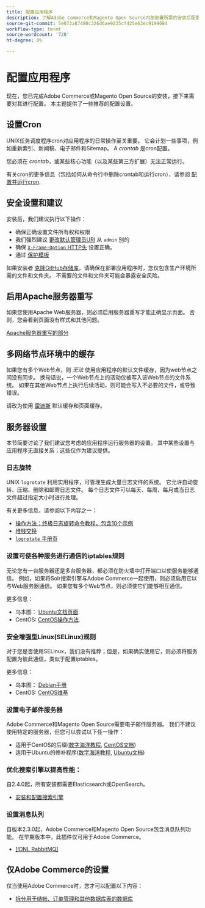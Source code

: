 ```yaml
---
title: 配置应用程序
description: 了解Adobe Commerce和Magento Open Source内部部署所需的安装后配置。
source-git-commit: 5e072a87480c326d6ae9235cf425e63ec9199684
workflow-type: tm+mt
source-wordcount: '728'
ht-degree: 0%

---
```



# 配置应用程序

现在，您已完成Adobe Commerce或Magento Open Source的安装，接下来需要对其进行配置。 本主题提供了一些推荐的配置设置。

## 设置Cron

UNIX任务调度程序cron对应用程序的日常操作至关重要。 它会计划一些事项，例如重新索引、新闻稿、电子邮件和Sitemap。 A *crontab* 是cron配置。

您必须在 *crontab*，或某些核心功能（以及某些第三方扩展）无法正常运行。

有关cron的更多信息（包括如何从命令行中删除crontab和运行cron），请参阅 [配置并运行cron](../../configuration/cli/configure-cron-jobs.md).

## 安全设置和建议

安装后，我们建议执行以下操作：

* 确保正确设置文件所有权和权限
* 我们强烈建议 [更改默认管理员URI](../tutorials/admin-uri.md) 从 `admin` 别的
* 确保 [`X-Frame-Option` HTTP头](../../configuration/security/xframe-options.md) 设置正确。
* 通过 [保护模板](https://developer.adobe.com/commerce/php/development/security/cross-site-scripting/)

如果安装者 [克隆GitHub存储库](https://developer.adobe.com/commerce/contributor/guides/install/clone-repository/)，请确保在部署应用程序时，您仅包含生产环境所需的文件和文件夹。 不需要的文件和文件夹可能会暴露安全风险。

## 启用Apache服务器重写

如果您使用Apache Web服务器，则必须启用服务器重写才能正确显示页面。 否则，您会看到页面没有样式和其他问题。

[Apache服务器重写的部分](../prerequisites/web-server/apache.md#apache-rewrites-and-htaccess)

## 多网络节点环境中的缓存

如果您有多个Web节点，则 *无法* 使用应用程序的默认文件缓存，因为web节点之间没有同步。 换句话说，一个Web节点上的活动仅被写入该Web节点的文件系统。 如果在其他Web节点上执行后续活动，则可能会写入不必要的文件，或导致错误。

请改为使用 [雷迪斯](../../configuration/cache/config-redis.md) 默认缓存和页面缓存。

## 服务器设置

本节简要讨论了我们建议您考虑的应用程序运行服务器的设置。 其中某些设置与应用程序无直接关系；这些仅作为建议提供。

### 日志旋转

UNIX `logrotate` 利用实用程序，可管理生成大量日志文件的系统。 它允许自动旋转、压缩、删除和邮寄日志文件。 每个日志文件可以每天、每周、每月或当日志文件超过指定大小时进行处理。

有关更多信息，请参阅以下内容之一：

* [操作方法：终极日志旋转命令教程，包含10个示例](https://www.thegeekstuff.com/2010/07/logrotate-examples)
* [堆栈交换](https://unix.stackexchange.com/questions/85662/how-to-properly-automatically-manually-rotate-log-files-for-production-rails-app)
* [`logrotate` 手册页](https://linuxconfig.org/logrotate-8-manual-page)

### 设置可使各种服务进行通信的iptables规则

无论您有一台服务器还是多台服务器，都必须在防火墙中打开端口以使服务能够通信。 例如，如果将Solr搜索引擎与Adobe Commerce一起使用，则必须启用它以与Web服务器通信。 如果您有多个Web节点，则必须使它们能够相互通信。

更多信息：

* 乌本图： [Ubuntu文档页面](https://help.ubuntu.com/community/IptablesHowTo).
* CentOS: [CentOS操作方法](https://wiki.centos.org/HowTos/Network/IPTables).

### 安全增强型Linux(SELinux)规则

对于您是否使用SELinux，我们没有推荐；但是，如果确实使用它，则必须将服务配置为彼此通信，类似于配置iptables。

更多信息：

* 乌本图： [Debian手册](https://debian-handbook.info/browse/stable/sect.selinux.html)
* CentOS: [CentOS维基](https://wiki.centos.org/HowTos/SELinux)

### 设置电子邮件服务器

Adobe Commerce和Magento Open Source需要电子邮件服务器。 我们不建议使用特定的服务器，但您可以尝试以下任一操作：

* 适用于CentOS的后缀([数字海洋教程](https://www.digitalocean.com/community/tutorials/how-to-install-postfix-on-centos-6), [CentOS文档](https://www.centos.org))
* 适用于Ubuntu的修补程序([数字海洋教程](https://www.digitalocean.com/community/tutorials/how-to-install-and-setup-postfix-on-ubuntu-14-04), [Ubuntu文档](https://help.ubuntu.com/community/MailServer))

### 优化搜索引擎以提高性能：

自2.4.0起，所有安装都需要Elasticsearch或OpenSearch。

* [安装和配置搜索引擎](../../configuration/search/overview-search.md)

### 设置消息队列

自版本2.3.0起，Adobe Commerce和Magento Open Source包含消息队列功能。 在早期版本中，此插件仅可用于Adobe Commerce。

* [[!DNL RabbitMQ]](../../configuration/queues/message-queue-framework.md)

## 仅Adobe Commerce的设置

仅当使用Adobe Commerce时，您才可以配置以下内容：

* [拆分用于结帐、订单管理和其他数据库表的数据库](../../configuration/storage/multi-master.md)
